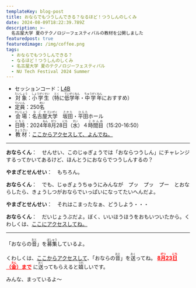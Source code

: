 ```yaml
---
templateKey: blog-post
title: おならでもつうしんできる？なるほど！つうしんのしくみ
date: 2024-08-09T18:22:39.789Z
description: >-
  名古屋大学 夏のテクノロジーフェスティバルの教材を公開しました
featuredpost: true
featuredimage: /img/coffee.png
tags:
  - おならでもつうしんできる？
  - なるほど！つうしんのしくみ
  - 名古屋大学 夏のテクノロジーフェスティバル
  - NU Tech Festival 2024 Summer
---
```


- セッションコード：[L4B](https://tech.imass.nagoya-u.ac.jp/lecture.html#L4B)
- <ruby>対象<rt>たいしょう</rt></ruby>：<ruby>小学生<rt>しょうがくせい</rt></ruby>（<ruby>特<rt>とく</rt></ruby>に<ruby>低学年<rt>ていがくねん</rt></ruby>・<ruby>中学年<rt>ちゅうがくねん</rt></ruby>におすすめ）
- <ruby>定員<rt>ていいん</rt></ruby>：250<ruby>名<rt>めい</rt></ruby>
- <ruby>会場<rt>かいじょう</rt></ruby>：<ruby>名古屋<rt>なごや</rt></ruby><ruby>大学<rt>だいがく</rt></ruby>　<ruby>坂田<rt>さかた</rt></ruby>・<ruby>平田<rt>ひらた</rt></ruby>ホール
- <ruby>日時<rt>にちじ</rt></ruby>：2024<ruby>年<rt>ねん</rt></ruby>8<ruby>月<rt>がつ</rt></ruby>28<ruby>日<rt>にち</rt></ruby>（<ruby>水<rt>すい</rt></ruby>）４<ruby>時間目<rt>じかんめ</rt></ruby>（15:20-16:50）
- <ruby>教材<rt>きょうざい</rt></ruby>：[ここからアクセスして、よんでね。](../../research/OER/onara/)
----

**おならくん**：　せんせい、このじゅぎょうでは「おならつうしん」にチャレンジするってかいてあるけど、ほんとうにおならでつうしんするの？

**やまざとせんせい**：　もちろん。

**おならくん**：　でも、じゅぎょうちゅうにみんなが　プッ　プッ　プー　とおならしたら、きょうしつがおならでいっぱいになってたいへんだよ。

**やまざとせんせい**：　それはこまったなぁ、どうしよう・・・

**おならくん**：　だいじょうぶだよ。ぼく、いいほうほうをおもいついたから。くわしくは、[ここにアクセスしてね。](../../research/OER/onara/)

---

「おならの<ruby>音<rt>おと</rt></ruby>」を<ruby>募集<rt>ぼしゅう</rt></ruby>しているよ。

くわしくは、[ここからアクセスして](../../research/OER/onara/)、「おならの<ruby>音<rt>おと</rt></ruby>」を<ruby>送<rt>おく</rt></ruby>ってね。
<span style="color: red; font-weight: bold; text-decoration: underline;">8<ruby>月<rt>がつ</rt></ruby>23<ruby>日<rt>にち</rt></ruby>（<ruby>金<rt>きん</rt></ruby>）まで</span> に<ruby>送<rt>おく</rt></ruby>ってもらえると<ruby>嬉<rt>うれ</rt></ruby>しいです。

みんな、まっているよ〜
